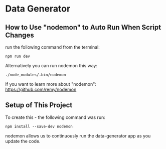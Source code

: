 # Data Generator

## How to Use "nodemon" to Auto Run When Script Changes

run the following command from the terminal:

```
npm run dev
```

Alternatively you can run nodemon this way:

```
./node_modules/.bin/nodemon
```

If you want to learn more about "nodemon":
https://github.com/remy/nodemon

## Setup of This Project

To create this - the following command was run:

```
npm install --save-dev nodemon
```

nodemon allows us to continuously run the data-generator app as you update the code.

